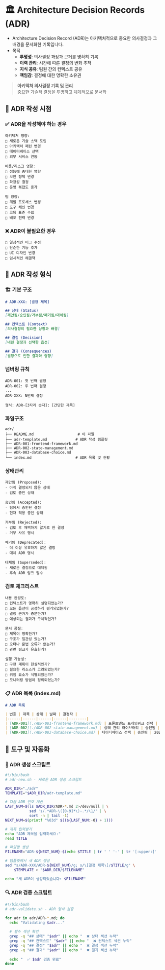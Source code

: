 # 🏛️ Architecture Decision Records (ADR)
- Architecture Decision Record (ADR)는 아키텍처적으로 중요한 의사결정과 그 배경을 문서화한 기록입니다.
- 목적
  - **투명성**: 의사결정 과정과 근거를 명확히 기록
  - **이력 관리**: 시간에 따른 결정의 변화 추적
  - **지식 공유**: 팀원 간의 컨텍스트 공유
  - **책임감**: 결정에 대한 명확한 소유권


> **아키텍처 의사결정 기록 및 관리**  
> 중요한 기술적 결정을 투명하고 체계적으로 문서화

## 🔄 ADR 작성 시점

### ✅ ADR을 작성해야 하는 경우
```
아키텍처 영향:
□ 새로운 기술 스택 도입
□ 아키텍처 패턴 변경
□ 데이터베이스 선택
□ 외부 서비스 연동

비용/리스크 영향:
□ 성능에 중대한 영향
□ 보안 정책 변경
□ 확장성 결정
□ 운영 복잡도 증가

팀 영향:
□ 개발 프로세스 변경
□ 도구 체인 변경
□ 코딩 표준 수립
□ 배포 전략 변경
```

### ❌ ADR이 불필요한 경우
```
□ 일상적인 버그 수정
□ 단순한 기능 추가
□ UI 디자인 변경
□ 임시적인 해결책
```

## 📝 ADR 작성 형식

### 🏗️ 기본 구조
```markdown
# ADR-XXX: [결정 제목]

## 상태 (Status)
[제안됨/승인됨/거부됨/폐기됨/대체됨]

## 컨텍스트 (Context)
[의사결정이 필요한 상황과 배경]

## 결정 (Decision)
[내린 결정과 선택한 옵션]

## 결과 (Consequences)
[결정으로 인한 결과와 영향]
```

### 넘버링 규칙
```
ADR-001: 첫 번째 결정
ADR-002: 두 번째 결정
...
ADR-XXX: N번째 결정

형식: ADR-[3자리 숫자]: [간단한 제목]
```

### 파일구조
```
adr/
├── README.md                    # 이 파일
├── adr-template.md             # ADR 작성 템플릿
├── ADR-001-frontend-framework.md
├── ADR-002-state-management.md
├── ADR-003-database-choice.md
└── index.md                    # ADR 목록 및 현황
```

### 상태관리
```
제안됨 (Proposed):
- 아직 결정되지 않은 상태
- 검토 중인 상태

승인됨 (Accepted):
- 팀에서 승인된 결정
- 현재 적용 중인 상태

거부됨 (Rejected):
- 검토 후 채택하지 않기로 한 결정
- 거부 사유 명시

폐기됨 (Deprecated):
- 더 이상 유효하지 않은 결정
- 대체 ADR 명시

대체됨 (Superseded):
- 새로운 결정으로 대체됨
- 후속 ADR 링크 필수
```

### 검토 체크리스트
```
내용 완성도:
□ 컨텍스트가 명확히 설명되었는가?
□ 모든 옵션이 공정하게 평가되었는가?
□ 결정 근거가 충분한가?
□ 예상되는 결과가 구체적인가?

문서 품질:
□ 제목이 명확한가?
□ 구조가 일관성 있는가?
□ 오타나 문법 오류가 없는가?
□ 관련 링크가 유효한가?

실행 가능성:
□ 구현 계획이 현실적인가?
□ 필요한 리소스가 고려되었는가?
□ 위험 요소가 식별되었는가?
□ 모니터링 방법이 정의되었는가?
```

### 📋 ADR 목록 (index.md)
```markdown
# ADR 목록

| 번호 | 제목 | 상태 | 날짜 | 결정자 |
|------|------|------|------|--------|
| [ADR-001](./ADR-001-frontend-framework.md) | 프론트엔드 프레임워크 선택 | 승인됨 | 2024-01-15 | 개발팀 |
| [ADR-002](./ADR-002-state-management.md) | 상태 관리 라이브러리 | 승인됨 | 2024-01-20 | 프론트팀 |
| [ADR-003](./ADR-003-database-choice.md) | 데이터베이스 선택 | 승인됨 | 2024-01-25 | 백엔드팀 |
```

## 🔧 도구 및 자동화

### 📱 ADR 생성 스크립트
```bash
#!/bin/bash
# adr-new.sh - 새로운 ADR 생성 스크립트

ADR_DIR="./adr"
TEMPLATE="$ADR_DIR/adr-template.md"

# 다음 ADR 번호 계산
LAST_NUM=$(ls $ADR_DIR/ADR-*.md 2>/dev/null | \
           sed 's/.*ADR-\([0-9]*\)-.*/\1/' | \
           sort -n | tail -1)
NEXT_NUM=$(printf "%03d" $((${LAST_NUM:-0} + 1)))

# 제목 입력받기
echo "ADR 제목을 입력하세요:"
read TITLE

# 파일명 생성
FILENAME="ADR-${NEXT_NUM}-$(echo $TITLE | tr ' ' '-' | tr '[:upper:]' '[:lower:]').md"

# 템플릿에서 새 ADR 생성
sed "s/ADR-XXX/ADR-${NEXT_NUM}/g; s/\[결정 제목\]/$TITLE/g" \
    $TEMPLATE > "$ADR_DIR/$FILENAME"

echo "새 ADR이 생성되었습니다: $FILENAME"
```

### 🔍 ADR 검증 스크립트
```bash
#!/bin/bash
# adr-validate.sh - ADR 형식 검증

for adr in adr/ADR-*.md; do
  echo "Validating $adr..."
  
  # 필수 섹션 확인
  grep -q "## 상태" "$adr" || echo "  ❌ 상태 섹션 누락"
  grep -q "## 컨텍스트" "$adr" || echo "  ❌ 컨텍스트 섹션 누락"
  grep -q "## 결정" "$adr" || echo "  ❌ 결정 섹션 누락"
  grep -q "## 결과" "$adr" || echo "  ❌ 결과 섹션 누락"
  
  echo "  ✅ $adr 검증 완료"
done
```